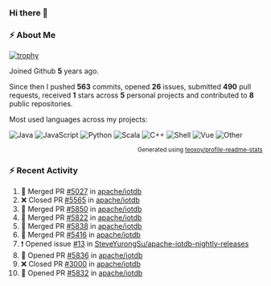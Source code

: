 ### Hi there 👋

### :zap: About Me

[![trophy](https://github-profile-trophy.vercel.app/?username=HTHou&theme=onedark)](https://github.com/ryo-ma/github-profile-trophy)
   
Joined Github **5** years ago.

Since then I pushed **563** commits, opened **26** issues, submitted **490** pull requests, received **1** stars across **5** personal projects and contributed to **8** public repositories.

Most used languages across my projects:

![Java](https://img.shields.io/static/v1?style=flat-square&label=%E2%A0%80&color=555&labelColor=%23b07219&message=Java%EF%B8%B194.4%25)
![JavaScript](https://img.shields.io/static/v1?style=flat-square&label=%E2%A0%80&color=555&labelColor=%23f1e05a&message=JavaScript%EF%B8%B11.4%25)
![Python](https://img.shields.io/static/v1?style=flat-square&label=%E2%A0%80&color=555&labelColor=%233572A5&message=Python%EF%B8%B10.7%25)
![Scala](https://img.shields.io/static/v1?style=flat-square&label=%E2%A0%80&color=555&labelColor=%23c22d40&message=Scala%EF%B8%B10.6%25)
![C++](https://img.shields.io/static/v1?style=flat-square&label=%E2%A0%80&color=555&labelColor=%23f34b7d&message=C%2B%2B%EF%B8%B10.6%25)
![Shell](https://img.shields.io/static/v1?style=flat-square&label=%E2%A0%80&color=555&labelColor=%2389e051&message=Shell%EF%B8%B10.4%25)
![Vue](https://img.shields.io/static/v1?style=flat-square&label=%E2%A0%80&color=555&labelColor=%2341b883&message=Vue%EF%B8%B10.3%25)
![Other](https://img.shields.io/static/v1?style=flat-square&label=%E2%A0%80&color=555&labelColor=%23ededed&message=Other%EF%B8%B11.2%25)

<p align="right"><sub>Generated using <a href="https://github.com/marketplace/actions/profile-readme-stats">teoxoy/profile-readme-stats</a></sub></p>


<!--![](https://github.com/HTHou/HTHou/blob/output/github-contribution-grid-snake.svg)-->

<!--![Haonan Hou's github stats](https://github-readme-stats.vercel.app/api?username=HTHou&count_private=true&show_icons=true&theme=onedark)-->

<!--![Haonan Hou's wakatime stats](https://github-readme-stats.vercel.app/api/wakatime?username=HTHou&layout=compact&theme=onedark)-->

<!--![Top Langs](https://github-readme-stats.vercel.app/api/top-langs/?username=HTHou&theme=onedark&layout=compact)-->

### :zap: Recent Activity
<!--START_SECTION:activity-->
1. 🎉 Merged PR [#5027](https://github.com/apache/iotdb/pull/5027) in [apache/iotdb](https://github.com/apache/iotdb)
2. ❌ Closed PR [#5565](https://github.com/apache/iotdb/pull/5565) in [apache/iotdb](https://github.com/apache/iotdb)
3. 🎉 Merged PR [#5850](https://github.com/apache/iotdb/pull/5850) in [apache/iotdb](https://github.com/apache/iotdb)
4. 🎉 Merged PR [#5822](https://github.com/apache/iotdb/pull/5822) in [apache/iotdb](https://github.com/apache/iotdb)
5. 🎉 Merged PR [#5838](https://github.com/apache/iotdb/pull/5838) in [apache/iotdb](https://github.com/apache/iotdb)
6. 🎉 Merged PR [#5416](https://github.com/apache/iotdb/pull/5416) in [apache/iotdb](https://github.com/apache/iotdb)
7. ❗️ Opened issue [#13](https://github.com/SteveYurongSu/apache-iotdb-nightly-releases/issues/13) in [SteveYurongSu/apache-iotdb-nightly-releases](https://github.com/SteveYurongSu/apache-iotdb-nightly-releases)
8. 💪 Opened PR [#5836](https://github.com/apache/iotdb/pull/5836) in [apache/iotdb](https://github.com/apache/iotdb)
9. ❌ Closed PR [#3000](https://github.com/apache/iotdb/pull/3000) in [apache/iotdb](https://github.com/apache/iotdb)
10. 💪 Opened PR [#5832](https://github.com/apache/iotdb/pull/5832) in [apache/iotdb](https://github.com/apache/iotdb)
<!--END_SECTION:activity-->

<!--
**HTHou/HTHou** is a ✨ _special_ ✨ repository because its `README.md` (this file) appears on your GitHub profile.

Here are some ideas to get you started:

- 🔭 I’m currently working on ...
- 🌱 I’m currently learning ...
- 👯 I’m looking to collaborate on ...
- 🤔 I’m looking for help with ...
- 💬 Ask me about ...
- 📫 How to reach me: ...
- 😄 Pronouns: ...
- ⚡ Fun fact: ...
-->
